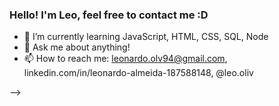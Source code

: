### Hello! I'm Leo, feel free to contact me :D




- 🌱 I’m currently learning JavaScript, HTML, CSS, SQL, Node
- 💬 Ask me about anything!
- 📫 How to reach me: leonardo.olv94@gmail.com, linkedin.com/in/leonardo-almeida-187588148, @leo.oliv

-->
